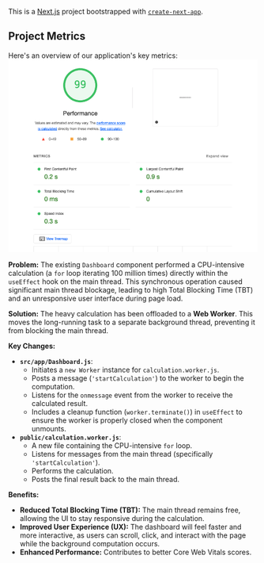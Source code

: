 This is a [Next.js](https://nextjs.org) project bootstrapped with [`create-next-app`](https://nextjs.org/docs/app/api-reference/cli/create-next-app).

## Project Metrics
Here's an overview of our application's key metrics:
![Application Metrics](public/metrics.png)

**Problem:**
The existing `Dashboard` component performed a CPU-intensive calculation (a `for` loop iterating 100 million times) directly within the `useEffect` hook on the main thread. This synchronous operation caused significant main thread blockage, leading to high Total Blocking Time (TBT) and an unresponsive user interface during page load.

**Solution:**
The heavy calculation has been offloaded to a **Web Worker**. This moves the long-running task to a separate background thread, preventing it from blocking the main thread.

**Key Changes:**
* **`src/app/Dashboard.js`**:
    * Initiates a `new Worker` instance for `calculation.worker.js`.
    * Posts a message (`'startCalculation'`) to the worker to begin the computation.
    * Listens for the `onmessage` event from the worker to receive the calculated result.
    * Includes a cleanup function (`worker.terminate()`) in `useEffect` to ensure the worker is properly closed when the component unmounts.
* **`public/calculation.worker.js`**:
    * A new file containing the CPU-intensive `for` loop.
    * Listens for messages from the main thread (specifically `'startCalculation'`).
    * Performs the calculation.
    * Posts the final result back to the main thread.

**Benefits:**
* **Reduced Total Blocking Time (TBT):** The main thread remains free, allowing the UI to stay responsive during the calculation.
* **Improved User Experience (UX):** The dashboard will feel faster and more interactive, as users can scroll, click, and interact with the page while the background computation occurs.
* **Enhanced Performance:** Contributes to better Core Web Vitals scores.